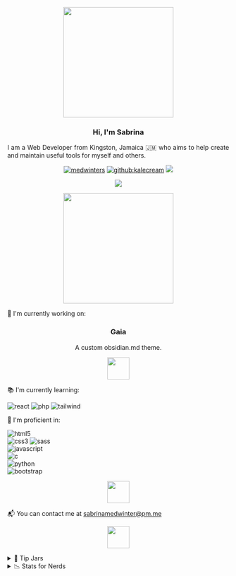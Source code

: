<p align="center"><img height="250px" src="https://webstockreview.net/images/divider-clipart-silver-14.png"></p>

<h3 align="center">Hi, I'm Sabrina</h3>
<p align="justify">I am a Web Developer from Kingston, Jamaica 🇯🇲 who aims to help create and maintain useful tools for myself and others.</p>
<p align="center"> 
           <a href="https://twitter.com/KaleCream" target="blank"><img src="https://img.shields.io/twitter/follow/medwinters?logo=twitter&style=for-the-badge" alt="medwinters" /></a> 
           <a href="https://github.com/KaleCream" target="blank"><img src="https://img.shields.io/github/followers/kalecream?color=green&label=follow%20%40kalecream&logo=github&style=for-the-badge" alt="github:kalecream" /></a>
           <a href="https://www.linkedin.com/in/medwinter/"><img src="https://img.shields.io/badge/LinkedIn-0077B5?style=for-the-badge&logo=linkedin&logoColor=white"></a>
</p>
<p align="center">
           <a href="https://github.com/DenverCoder1/github-readme-streak-stats"><img src="https://github-readme-streak-stats.herokuapp.com/?user=kalecream&theme=vue"></a>
</p>

<p align="center"><img height="250px" src="https://webstockreview.net/images/divider-clipart-silver-8.png"></p>

<p align="left"> 💼 I'm currently working on:</p>
<h3 align="center">Gaia</h3>
<p align="center">A custom obsidian.md theme.</p>

<p align="center"><img height="50px" src="http://clipart-library.com/img1/760098.png"></p>

<p align="left">📚 I'm currently learning:</p>
<p align="left">
           <img src="https://img.shields.io/badge/React-20232A?style=for-the-badge&logo=react&logoColor=61DAFB" alt="react">
           <img src="https://img.shields.io/badge/PHP-777BB4?style=for-the-badge&logo=php&logoColor=white" alt="php">
           <img src="https://img.shields.io/badge/Tailwind_CSS-38B2AC?style=for-the-badge&logo=tailwind-css&logoColor=white" alt="tailwind">

<p align="left">🏅 I'm proficient in: </p>
<p align="left">
           <img src="https://img.shields.io/badge/HTML5-E34F26?style=for-the-badge&logo=html5&logoColor=white" alt="html5">
           <br>
           <img src="https://img.shields.io/badge/CSS3-1572B6?style=for-the-badge&logo=css3&logoColor=white" alt="css3">
           <img src="https://img.shields.io/badge/Sass-CC6699?style=for-the-badge&logo=sass&logoColor=white" alt="sass">
           <br>
           <img src="https://img.shields.io/badge/JavaScript-323330?style=for-the-badge&logo=javascript&logoColor=F7DF1E" alt="javascript">
           <br>
           <img src="https://img.shields.io/badge/C-00599C?style=for-the-badge&logo=c&logoColor=white" alt="c">
           <br>
           <img src="https://img.shields.io/badge/Python-3776AB?style=for-the-badge&logo=python&logoColor=white" alt="python">
           <br>
           <img src="https://img.shields.io/badge/Bootstrap-563D7C?style=for-the-badge&logo=bootstrap&logoColor=white" alt="bootstrap">
</p>
<p align="center"><img height="50px" src=""></p>

<p align="left"> 📬 You can contact me at <a href="mailto:sabrinamedwinter@gmail.com">sabrinamedwinter@pm.me</a></p>    

<p align="center"><img height="50px" src="http://clipart-library.com/img1/760098.png"></p>

<details>
           <summary>💎 Tip Jars</summary>
           <p align="left">
           <a href=""><img src="https://img.shields.io/badge/paypal-00457C?style=for-the-badge&logo=paypal&logoColor=white"></a>
           <a href="https://www.buymeacoffee.com/medwinter"><img src="https://img.shields.io/badge/kofi-F16061?style=for-the-badge&logo=ko-fi&logoColor=white"></a>
</p>
</details>
<details>
           <summary>📉 Stats for Nerds</summary>
           <p><a href="https://github.com/anuraghazra/github-readme-stats"><img src="https://github-readme-stats.vercel.app/api/top-langs/?username=kalecream&layout=compact"></a></p>
</details>
